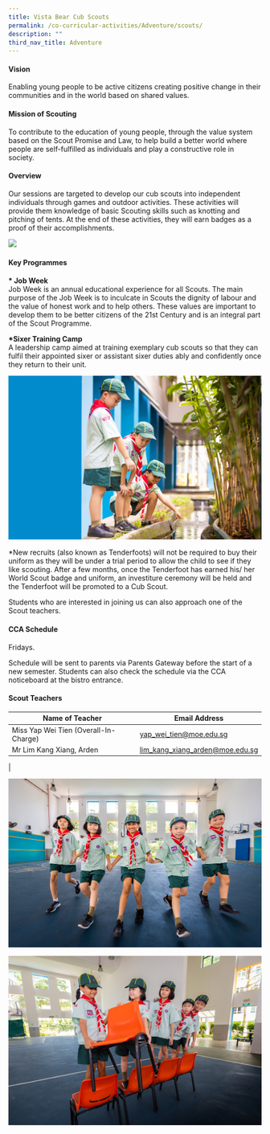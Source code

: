 ```yaml
---
title: Vista Bear Cub Scouts
permalink: /co-curricular-activities/Adventure/scouts/
description: ""
third_nav_title: Adventure
---
```

#### Vision
Enabling young people to be active citizens creating positive change in their communities and in the world based on shared values.

#### Mission of Scouting
To contribute to the education of young people, through the value system based on the Scout Promise and Law, to help build a better world where people are self-fulfilled as individuals and play a constructive role in society.

#### Overview
Our sessions are targeted to develop our cub scouts into independent individuals through games and outdoor activities. These activities will provide them knowledge of basic Scouting skills such as knotting and pitching of tents. At the end of these activities, they will earn badges as a proof of their accomplishments.

![](/images/CCA/Adventure/scouts-game.jpg)

#### Key Programmes

**\* Job Week**<br>
Job Week is an annual educational experience for all Scouts. The main purpose of the Job Week is to inculcate in Scouts the dignity of labour and the value of honest work and to help others. These values are important to develop them to be better citizens of the 21st Century and is an integral part of the Scout Programme.

**\*Sixer Training Camp**<br>
A leadership camp aimed at training exemplary cub scouts so that they can fulfil their appointed sixer or assistant sixer duties ably and confidently once they return to their unit.

![](/images/CCA/Adventure/scouts-adventure.jpg)

 *New recruits (also known as Tenderfoots) will not be required to buy their uniform as they will be under a trial period to allow the child to see if they like scouting. After a few months, once the Tenderfoot has earned his/ her World Scout badge and uniform, an investiture ceremony will be held and the Tenderfoot will be promoted to a Cub Scout.
 
 Students who are interested in joining us can also approach one of the Scout teachers.

#### CCA Schedule

 
Fridays.

Schedule will be sent to parents via Parents Gateway before the start of a new semester. Students can also check the schedule via the CCA noticeboard at the bistro entrance.

#### Scout Teachers

| Name of Teacher | Email Address |
|---|---|
| Miss Yap Wei Tien (Overall-In-Charge) |[yap_wei_tien@moe.edu.sg](mailto:yap_wei_tien@moe.edu.sg)|
| Mr Lim Kang Xiang, Arden |[lim_kang_xiang_arden@moe.edu.sg](mailto:lim_kang_xiang_arden@moe.edu.sg)|
|

![](/images/CCA/Adventure/scouts-run.jpg)

![](/images/CCA/Adventure/scouts-chair.jpg)